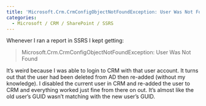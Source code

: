 ```yaml
---
title: 'Microsoft.Crm.CrmConfigObjectNotFoundException: User Was Not Found'
categories:
  - Microsoft / CRM / SharePoint / SSRS
---
```



Whenever I ran a report in SSRS I kept getting:

> Microsoft.Crm.CrmConfigObjectNotFoundException: User Was Not Found

It’s weird because I was able to login to CRM with that user account. It turns out that the user had been deleted from AD then re-added (without my knowledge). I disabled the current user in CRM and re-added the user to CRM and everything worked just fine from there on out. It’s almost like the old user’s GUID wasn’t matching with the new user’s GUID.
